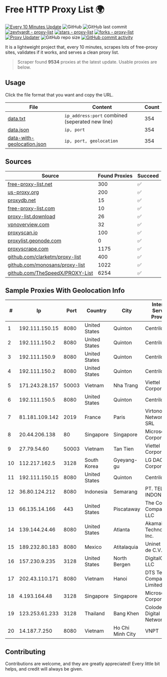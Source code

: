 
# Free HTTP Proxy List 🌍

[![Every 10 Minutes Update](https://github.com/mertguvencli/http-proxy-list/actions/workflows/main.yml/badge.svg?branch=main)](https://github.com/mertguvencli/http-proxy-list/actions/workflows/main.yml)
![GitHub](https://img.shields.io/github/license/mertguvencli/http-proxy-list)
![GitHub last commit](https://img.shields.io/github/last-commit/mertguvencli/http-proxy-list)
[![zevtyardt - proxy-list](https://img.shields.io/static/v1?label=zevtyardt&message=proxy-list&color=blue&logo=github)](https://github.com/zevtyardt/proxy-list "Go to GitHub repo")
[![stars - proxy-list](https://img.shields.io/github/stars/zevtyardt/proxy-list?style=social)](https://github.com/zevtyardt/proxy-list)
[![forks - proxy-list](https://img.shields.io/github/forks/zevtyardt/proxy-list?style=social)](https://github.com/zevtyardt/proxy-list)
[![Proxy Updater](https://github.com/zevtyardt/proxy-list/workflows/Proxy%20Updater/badge.svg)](https://github.com/zevtyardt/proxy-list/actions?query=workflow:"Proxy+Updater")
![GitHub repo size](https://img.shields.io/github/repo-size/zevtyardt/proxy-list)
[![GitHub commit activity](https://img.shields.io/github/commit-activity/m/zevtyardt/proxy-list?logo=commits)](https://github.com/zevtyardt/proxy-list/commits/main)

It is a lightweight project that, every 10 minutes, scrapes lots of free-proxy sites, validates if it works, and serves a clean proxy list.

> Scraper found **9534** proxies at the latest update. Usable proxies are below.

## Usage

Click the file format that you want and copy the URL.

|File|Content|Count|
|----|-------|-----|
|[data.txt](https://raw.githubusercontent.com/mertguvencli/http-proxy-list/main/proxy-list/data.txt)|`ip_address:port` combined (seperated new line)|354|
|[data.json](https://raw.githubusercontent.com/mertguvencli/http-proxy-list/main/proxy-list/data.json)|`ip, port`|354|
|[data-with-geolocation.json](https://raw.githubusercontent.com/mertguvencli/http-proxy-list/main/proxy-list/data-with-geolocation.json)|`ip, port, geolocation`|354|

## Sources

|Source|Found Proxies|Succeed|
|------|-------------|-------|
|[free-proxy-list.net](https://free-proxy-list.net)|300|✅|
|[us-proxy.org](https://www.us-proxy.org)|200|✅|
|[proxydb.net](http://proxydb.net)|15|✅|
|[free-proxy-list.com](https://free-proxy-list.com/?page=&port=&type%5B%5D=http&type%5B%5D=https&up_time=0&search=Search)|10|✅|
|[proxy-list.download](https://www.proxy-list.download/HTTP)|26|✅|
|[vpnoverview.com](https://vpnoverview.com/privacy/anonymous-browsing/free-proxy-servers)|32|✅|
|[proxyscan.io](https://www.proxyscan.io)|100|✅|
|[proxylist.geonode.com](https://proxylist.geonode.com/api/proxy-list?limit=300&page=1&sort_by=lastChecked&sort_type=desc&protocols=http,https)|0|✅|
|[proxyscrape.com](https://api.proxyscrape.com/v2/?request=displayproxies&protocol=http&timeout=10000&country=all&ssl=all&anonymity=all)|1175|✅|
|[github.com/clarketm/proxy-list](https://raw.githubusercontent.com/clarketm/proxy-list/master/proxy-list-raw.txt)|400|✅|
|[github.com/monosans/proxy-list](https://raw.githubusercontent.com/monosans/proxy-list/main/proxies/http.txt)|1022|✅|
|[github.com/TheSpeedX/PROXY-List](https://raw.githubusercontent.com/TheSpeedX/PROXY-List/master/http.txt)|6254|✅|


## Sample Proxies With Geolocation Info

|#|Ip|Port|Country|City|Internet Service Provider|
|-|--|----|-------|----|-------------------------|
|1|192.111.150.15|8080|United States|Quinton|Centrilogic|
|2|192.111.150.2|8080|United States|Quinton|Centrilogic|
|3|192.111.150.9|8080|United States|Quinton|Centrilogic|
|4|192.111.150.2|8080|United States|Quinton|Centrilogic|
|5|171.243.28.157|50003|Vietnam|Nha Trang|Viettel Corporation|
|6|192.111.150.5|8080|United States|Quinton|Centrilogic|
|7|81.181.109.142|2019|France|Paris|Virtono Networks SRL|
|8|20.44.206.138|80|Singapore|Singapore|Microsoft Corporation|
|9|27.79.54.60|50003|Vietnam|Tan Tien|Viettel Corporation|
|10|112.217.162.5|3128|South Korea|Gyeyang-gu|LG DACOM Corporation|
|11|192.111.150.15|8080|United States|Quinton|Centrilogic|
|12|36.80.124.212|8080|Indonesia|Semarang|PT. TELKOM INDONESIA|
|13|66.135.14.166|443|United States|Piscataway|The Constant Company, LLC|
|14|139.144.24.46|8080|United States|Atlanta|Akamai Technologies, Inc.|
|15|189.232.80.183|8080|Mexico|Atitalaquia|Uninet S.A. de C.V.|
|16|157.230.9.235|3128|United States|North Bergen|DigitalOcean, LLC|
|17|202.43.110.171|8080|Vietnam|Hanoi|DTS Telecom Company Limited|
|18|4.193.164.48|3128|Singapore|Singapore|Microsoft Corporation|
|19|123.253.61.233|3128|Thailand|Bang Khen|Colodee Digital Network CO|
|20|14.187.7.250|8080|Vietnam|Ho Chi Minh City|VNPT|



## Contributing

Contributions are welcome, and they are greatly appreciated! Every
little bit helps, and credit will always be given.

